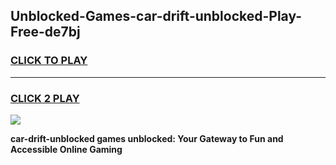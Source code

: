 
## Unblocked-Games-car-drift-unblocked-Play-Free-de7bj
<h3>
<a href="https://premium76.site?title=car-drift-unblocked&ref=20M">CLICK TO PLAY</a></h3>
<hr>

<h3>
<a href="https://premium76.site?title=car-drift-unblocked&ref=20M">CLICK 2 PLAY</a>
  
</h3>

<a href="https://premium76.site?title=car-drift-unblocked&ref=19M"><img src="https://clearcache.store/games.png"></a>


**car-drift-unblocked games unblocked: Your Gateway to Fun and Accessible Online Gaming**
